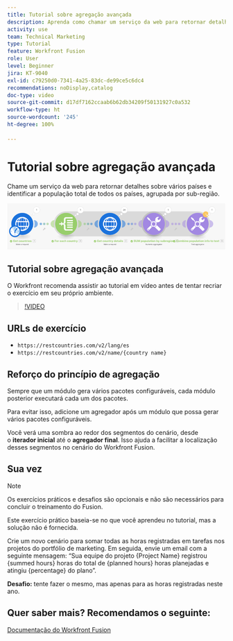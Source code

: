 ```yaml
---
title: Tutorial sobre agregação avançada
description: Aprenda como chamar um serviço da web para retornar detalhes sobre vários países e identificar a população, agrupada por sub-região, sem sair do [!DNL Adobe Workfront Fusion].
activity: use
team: Technical Marketing
type: Tutorial
feature: Workfront Fusion
role: User
level: Beginner
jira: KT-9040
exl-id: c79250d0-7341-4a25-83dc-de99ce5c6dc4
recommendations: noDisplay,catalog
doc-type: video
source-git-commit: d17df7162ccaab6b62db34209f50131927c0a532
workflow-type: ht
source-wordcount: '245'
ht-degree: 100%

---
```


# Tutorial sobre agregação avançada

Chame um serviço da web para retornar detalhes sobre vários países e identificar a população total de todos os países, agrupada por sub-região.

![Uma imagem do cenário do Fusion](assets/iteration-and-aggregation-3.png)

## Tutorial sobre agregação avançada

O Workfront recomenda assistir ao tutorial em vídeo antes de tentar recriar o exercício em seu próprio ambiente.

>[!VIDEO](https://video.tv.adobe.com/v/335281/?quality=12&learn=on&enablevpops)

## URLs de exercício

* `https://restcountries.com/v2/lang/es`
* `https://restcountries.com/v2/name/{country name}`



## Reforço do princípio de agregação

Sempre que um módulo gera vários pacotes configuráveis, cada módulo posterior executará cada um dos pacotes.

Para evitar isso, adicione um agregador após um módulo que possa gerar vários pacotes configuráveis.

Você verá uma sombra ao redor dos segmentos do cenário, desde o **iterador inicial** até o **agregador final**. Isso ajuda a facilitar a localização desses segmentos no cenário do Workfront Fusion.

## Sua vez

>[!NOTE]
>
>Os exercícios práticos e desafios são opcionais e não são necessários para concluir o treinamento do Fusion.

Este exercício prático baseia-se no que você aprendeu no tutorial, mas a solução não é fornecida.

Crie um novo cenário para somar todas as horas registradas em tarefas nos projetos do portfólio de marketing. Em seguida, envie um email com a seguinte mensagem: “Sua equipe do projeto {Project Name} registrou {summed hours} horas do total de {planned hours} horas planejadas e atingiu {percentage} do plano”.

**Desafio:** tente fazer o mesmo, mas apenas para as horas registradas neste ano.

## Quer saber mais? Recomendamos o seguinte:

[Documentação do Workfront Fusion](https://experienceleague.adobe.com/docs/workfront/using/adobe-workfront-fusion/workfront-fusion-2.html?lang=br)
